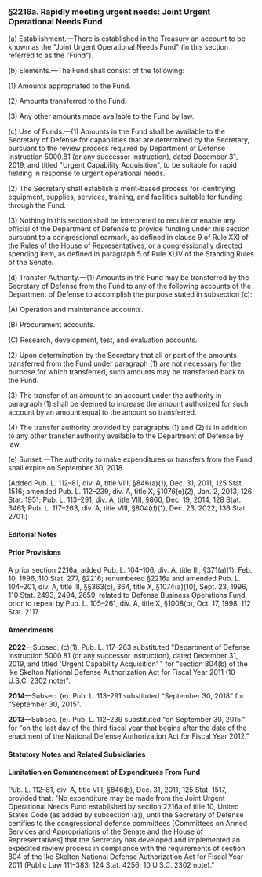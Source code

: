 ### §2216a. Rapidly meeting urgent needs: Joint Urgent Operational Needs Fund ###

(a) Establishment.—There is established in the Treasury an account to be known as the "Joint Urgent Operational Needs Fund" (in this section referred to as the "Fund").

(b) Elements.—The Fund shall consist of the following:

(1) Amounts appropriated to the Fund.

(2) Amounts transferred to the Fund.

(3) Any other amounts made available to the Fund by law.

(c) Use of Funds.—(1) Amounts in the Fund shall be available to the Secretary of Defense for capabilities that are determined by the Secretary, pursuant to the review process required by Department of Defense Instruction 5000.81 (or any successor instruction), dated December 31, 2019, and titled "Urgent Capability Acquisition", to be suitable for rapid fielding in response to urgent operational needs.

(2) The Secretary shall establish a merit-based process for identifying equipment, supplies, services, training, and facilities suitable for funding through the Fund.

(3) Nothing in this section shall be interpreted to require or enable any official of the Department of Defense to provide funding under this section pursuant to a congressional earmark, as defined in clause 9 of Rule XXI of the Rules of the House of Representatives, or a congressionally directed spending item, as defined in paragraph 5 of Rule XLIV of the Standing Rules of the Senate.

(d) Transfer Authority.—(1) Amounts in the Fund may be transferred by the Secretary of Defense from the Fund to any of the following accounts of the Department of Defense to accomplish the purpose stated in subsection (c):

(A) Operation and maintenance accounts.

(B) Procurement accounts.

(C) Research, development, test, and evaluation accounts.

(2) Upon determination by the Secretary that all or part of the amounts transferred from the Fund under paragraph (1) are not necessary for the purpose for which transferred, such amounts may be transferred back to the Fund.

(3) The transfer of an amount to an account under the authority in paragraph (1) shall be deemed to increase the amount authorized for such account by an amount equal to the amount so transferred.

(4) The transfer authority provided by paragraphs (1) and (2) is in addition to any other transfer authority available to the Department of Defense by law.

(e) Sunset.—The authority to make expenditures or transfers from the Fund shall expire on September 30, 2018.

(Added Pub. L. 112–81, div. A, title VIII, §846(a)(1), Dec. 31, 2011, 125 Stat. 1516; amended Pub. L. 112–239, div. A, title X, §1076(e)(2), Jan. 2, 2013, 126 Stat. 1951; Pub. L. 113–291, div. A, title VIII, §860, Dec. 19, 2014, 128 Stat. 3461; Pub. L. 117–263, div. A, title VIII, §804(d)(1), Dec. 23, 2022, 136 Stat. 2701.)

#### **Editorial Notes** ####

#### Prior Provisions ####

A prior section 2216a, added Pub. L. 104–106, div. A, title III, §371(a)(1), Feb. 10, 1996, 110 Stat. 277, §2216; renumbered §2216a and amended Pub. L. 104–201, div. A, title III, §§363(c), 364, title X, §1074(a)(10), Sept. 23, 1996, 110 Stat. 2493, 2494, 2659, related to Defense Business Operations Fund, prior to repeal by Pub. L. 105–261, div. A, title X, §1008(b), Oct. 17, 1998, 112 Stat. 2117.

#### Amendments ####

**2022**—Subsec. (c)(1). Pub. L. 117–263 substituted "Department of Defense Instruction 5000.81 (or any successor instruction), dated December 31, 2019, and titled 'Urgent Capability Acquisition' " for "section 804(b) of the Ike Skelton National Defense Authorization Act for Fiscal Year 2011 (10 U.S.C. 2302 note)".

**2014**—Subsec. (e). Pub. L. 113–291 substituted "September 30, 2018" for "September 30, 2015".

**2013**—Subsec. (e). Pub. L. 112–239 substituted "on September 30, 2015." for "on the last day of the third fiscal year that begins after the date of the enactment of the National Defense Authorization Act for Fiscal Year 2012."

#### **Statutory Notes and Related Subsidiaries** ####

#### Limitation on Commencement of Expenditures From Fund ####

Pub. L. 112–81, div. A, title VIII, §846(b), Dec. 31, 2011, 125 Stat. 1517, provided that: "No expenditure may be made from the Joint Urgent Operational Needs Fund established by section 2216a of title 10, United States Code (as added by subsection (a)), until the Secretary of Defense certifies to the congressional defense committees [Committees on Armed Services and Appropriations of the Senate and the House of Representatives] that the Secretary has developed and implemented an expedited review process in compliance with the requirements of section 804 of the Ike Skelton National Defense Authorization Act for Fiscal Year 2011 (Public Law 111–383; 124 Stat. 4256; 10 U.S.C. 2302 note)."